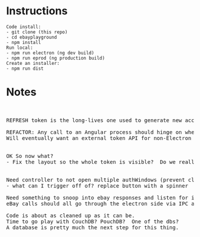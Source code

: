 # Instructions
    Code install:
    - git clone (this repo)
    - cd ebayplayground
    - npm install
    Run local:
    - npm run electron (ng dev build)
    - npm run eprod (ng production build)
    Create an installer:
    - npm run dist

# Notes
<pre>


REFRESH token is the long-lives one used to generate new access tokens

REFACTOR: Any call to an Angular process should hinge on whether we are running in Electron or not. ngx-electron has such a flag.
Will eventually want an external token API for non-Electron web app.


OK So now what?
- Fix the layout so the whole token is visible?  Do we really need it at all though??


Need controller to not open multiple authWindows (prevent clickSpam)
- what can I trigger off of? replace button with a spinner

Need something to snoop into ebay responses and listen for invalid IAF token, then re-do the token
eBay calls should all go through the electron side via IPC and a helper function

Code is about as cleaned up as it can be.  
Time to go play with CouchDB? PouchDB?  One of the dbs?
A database is pretty much the next step for this thing.


</pre>